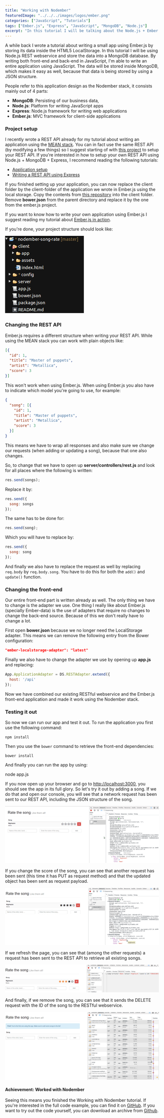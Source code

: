 ```yaml
---
title: "Working with Nodember"
featuredImage: "../../../images/logos/ember.png"
categories: ["JavaScript", "Tutorials"]
tags: ["Ember.js", "Express", "JavaScript", "MongoDB", "Node.js"]
excerpt: "In this tutorial I will be talking about the Node.js + Ember.js + Express + MongoDB stack, more commonly known as the Nodember stack."
---
```


A while back I wrote a tutorial about writing a small app using Ember.js by storing its data inside the HTML5 LocalStorage. In this tutorial I will be using Node.js REST webservice and store the data into a MongoDB database. By writing both front-end and back-end in JavaScript, I'm able to write an entire application using JavaScript. The data will be stored inside MongoDB, which makes it easy as well, because that data is being stored by using a JSON structure.

People refer to this application design as the Nodember stack, it consists mainly out of 4 parts:

- **MongoDB**: Persisting of our business data,
- **Node.js**: Platform for writing JavaScript apps
- **Express**: Node.js framework for writing web applications
- **Ember.js**: MVC framework for client-side applications

### Project setup

I recently wrote a REST API already for my tutorial about writing an application using the [MEAN stack](/mean-stack/ "Working with the MEAN stack"). You can in fact use the same REST API (by modifying a few things) so I suggest starting of with [this project](https://github.com/song-rate-mvc/mean-song-rate) to setup your REST API. If you're interested in how to setup your own REST API using Node.js + MongoDB + Express, I recommend reading the following tutorials:

- [Application setup](/mean-application-setup/ "Working with the MEAN stack: Application setup")
- [Writing a REST API using Express](/mean-mvc/ "Working with the MEAN stack: MVC")

If you finished setting up your application, you can now replace the client folder by the client-folder of the application we wrote in Ember.js using the local storage. Copy the contents from [this repository](https://github.com/song-rate-mvc/ember-song-rate) into the client folder. Remove **bower.json** from the parent directory and replace it by the one from the ember.js project.

If you want to know how to write your own application using Ember.js I suggest reading my tutorial about [Ember.js in action](/ember-js-action/ "Ember.js in action").

If you're done, your project structure should look like:

![project-structure](./images/project-structure.png)

### Changing the REST API

Ember.js requires a different structure when writing your REST API. While using the MEAN stack you can work with plain objects like:

```json
[{
  "id": 1,
  "title": "Master of puppets",
  "artist": "Metallica",
  "score": 3
}]
```

This won't work when using Ember.js. When using Ember.js you also have to indicate which model you're going to use, for example:

```json
{
  "song": [{
    "id": 1,
    "title": "Master of puppets",
    "artist": "Metallica",
    "score": 3
  }]
}
```

This means we have to wrap all responses and also make sure we change our requests (when adding or updating a song), because that one also changes.

So, to change that we have to open up **server/controllers/rest.js** and look for all places where the following is written:

```javascript
res.send(songs);
```

Replace it by:

```javascript
res.send({
  song: songs
});
```

The same has to be done for:

```javascript
res.send(song);
```

Which you will have to replace by:

```javascript
res.send({
  song: song
});
```

And finally we also have to replace the request as well by replacing `req.body` by `req.body.song`. You have to do this for both the `add()` and `update()` function.

### Changing the front-end

Our entire front-end part is written already as well. The only thing we have to change is the adapter we use. One thing I really like about Ember.js (specially Ember-data) is the use of adapters that require no changes to change the back-end source. Because of this we don't really have to change a lot.

First open **bower.json** because we no longer need the LocalStorage adapter. This means we can remove the following entry from the Bower configuration:

```json
"ember-localstorage-adapter": "latest"
```

Finally we also have to change the adapter we use by opening up **app.js** and replacing:

```javascript
App.ApplicationAdapter = DS.RESTAdapter.extend({
  host: '/api'
});
```

Now we have combined our existing RESTful webservice and the Ember.js front-end application and made it work using the Nodember stack.

### Testing it out

So now we can run our app and test it out. To run the application you first use the following command:

```
npm install
```

Then you use the `bower` command to retrieve the front-end dependencies:

```
bower install
```

And finally you can run the app by using:

node app.js

If you now open up your browser and go to [http://localhost:3000](http://localhost:3000), you should see the app in its full glory. So let's try it out by adding a song. If we do that and open our console, you will see that a network request has been sent to our REST API, including the JSON structure of the song.

![add-song](./images/add-song1.png)

If you change the score of the song, you can see that another request has been sent (this time it has PUT as request method) and that the updated object has been sent as request payload.

![update-song](./images/update-song1.png)

If we refresh the page, you can see that (among the other requests) a request has been sent to the REST API to retrieve all existing songs.

![get-songs](./images/get-songs.png)

And finally, if we remove the song, you can see that it sends the DELETE request with the ID of the song to the RESTful webservice.

![delete-song](./images/delete-song.png)

#### Achievement: Worked with Nodember

Seeing this means you finished the Working with Nodember tutorial. If you're interested in the full code example, you can find it on [GitHub](https://github.com/song-rate-mvc/nodember-song-rate). If you want to try out the code yourself, you can download an archive from [Github](https://github.com/song-rate-mvc/nodember-song-rate/archive/master.zip).

